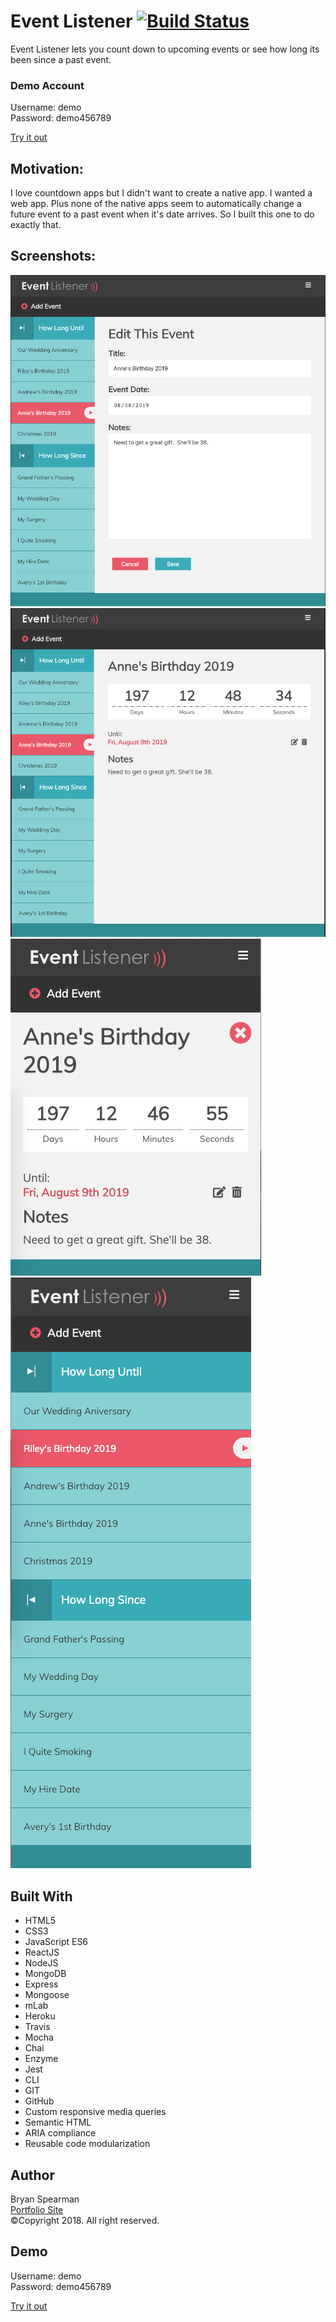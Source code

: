 # Event Listener [![Build Status](https://travis-ci.com/bryanspearman/event-listener-client.svg?branch=master)](https://travis-ci.com/bryanspearman/event-listener-client)

Event Listener lets you count down to upcoming events or see how long its been since a past event. <br>

### Demo Account

Username: demo<br>
Password: demo456789

[Try it out]

## Motivation:

I love countdown apps but I didn't want to create a native app. I wanted a web app. Plus none of the native apps seem to automatically change a future event to a past event when it's date arrives. So I built this one to do exactly that.

## Screenshots:

<img src="https://github.com/bryanspearman/event-listener-client/blob/master/public/desktop-edit.png"/>

<img src="https://github.com/bryanspearman/event-listener-client/blob/master/public/desktop-itemDetails.png"/>

<img src="https://github.com/bryanspearman/event-listener-client/blob/master/public/mobile-itemDetails.png"/>

<img src="https://github.com/bryanspearman/event-listener-client/blob/master/public/mobile-itemList.png"/>

## Built With

- HTML5
- CSS3
- JavaScript ES6
- ReactJS
- NodeJS
- MongoDB
- Express
- Mongoose
- mLab
- Heroku
- Travis
- Mocha
- Chai
- Enzyme
- Jest
- CLI
- GIT
- GitHub
- Custom responsive media queries
- Semantic HTML
- ARIA compliance
- Reusable code modularization

## Author

Bryan Spearman<br>
[Portfolio Site]<br>
&copy;Copyright 2018. All right reserved.

## Demo

Username: demo<br>
Password: demo456789

[Try it out]

[try it out]: https://event-listener-client.herokuapp.com/
[portfolio site]: https://bryanspearman.info
